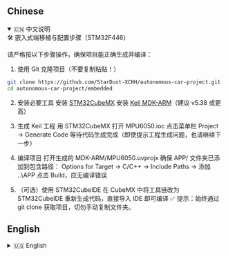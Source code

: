 ## Chinese
<details open>
<summary>🇨🇳 中文说明</summary>
🛠️ 嵌入式端移植与配置步骤（STM32F446）

请严格按以下步骤操作，确保项目能正确生成并编译：

1. 使用 Git 克隆项目（不要复制粘贴！）
```bash
git clone https://github.com/StarDust-XCHH/autonomous-car-project.git
cd autonomous-car-project/embedded
```

2. 安装必要工具
安装 [STM32CubeMX](https://www.st.com/en/development-tools/stm32cubemx.html)
安装 [Keil MDK-ARM](https://www2.keil.com/mdk5/)（建议 v5.38 或更高）

3. 生成 Keil 工程
用 STM32CubeMX 打开 MPU6050.ioc
点击菜单栏 Project → Generate Code
等待代码生成完成（即使提示工程生成问题，也请继续下一步）

4. 编译项目
打开生成的 MDK-ARM/MPU6050.uvprojx
确保 APP/ 文件夹已添加到包含路径：
Options for Target → C/C++ → Include Paths → 添加 ..\APP
点击 Build，应无编译错误

5. （可选）使用 STM32CubeIDE
在 CubeMX 中将工具链改为 STM32CubeIDE
重新生成代码，直接导入 IDE 即可编译
✅ 提示：始终通过 git clone 获取项目，切勿手动复制文件夹。

</details>

## English

<details>
<summary>🇺🇸 English</summary>
🛠️ Embedded Porting & Setup Instructions (STM32F446)

Follow these steps exactly to ensure successful code generation and compilation:

1. Clone the project using Git (do NOT copy-paste!)
```bash
git clone https://github.com/yourname/autonomous-car-project.git
cd autonomous-car-project/embedded
```

2. Install required tools
Install [STM32CubeMX](https://www.st.com/en/development-tools/stm32cubemx.html)
Install [Keil MDK-ARM](https://www2.keil.com/mdk5/) (v5.38 or later recommended)

3. Generate the Keil project
Open MPU6050.ioc in STM32CubeMX
Click Project → Generate Code
Wait for generation to complete (proceed even if a project-generation warning appears)

4. Build the project
Open the generated MDK-ARM/MPU6050.uvprojx
Add the APP/ folder to include paths:
Options for Target → C/C++ → Include Paths → Add ..\APP
Click Build — compilation should succeed with no errors

5. (Optional) Use STM32CubeIDE
In CubeMX, switch the toolchain to STM32CubeIDE
Regenerate code and import directly into the IDE
✅ Tip: Always use git clone to obtain the project—never manually copy the folder.

</details>
